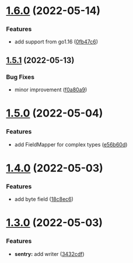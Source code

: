 # [1.6.0](https://github.com/damianopetrungaro/golog/compare/v1.5.1...v1.6.0) (2022-05-14)


### Features

* add support from go1.16 ([0fb47c6](https://github.com/damianopetrungaro/golog/commit/0fb47c6a332c5e9c8e472669a5fc09afac427cef))



## [1.5.1](https://github.com/damianopetrungaro/golog/compare/v1.5.0...v1.5.1) (2022-05-13)


### Bug Fixes

* minor improvement ([f0a80a9](https://github.com/damianopetrungaro/golog/commit/f0a80a9560881cfef266dc901bdc917f13cb4423))



# [1.5.0](https://github.com/damianopetrungaro/golog/compare/v1.4.0...v1.5.0) (2022-05-04)


### Features

* add FieldMapper for complex types ([e56b60d](https://github.com/damianopetrungaro/golog/commit/e56b60d59a22ebffc7d4d80759d4adc01e8c096c))



# [1.4.0](https://github.com/damianopetrungaro/golog/compare/v1.3.0...v1.4.0) (2022-05-03)


### Features

* add byte field ([18c8ec6](https://github.com/damianopetrungaro/golog/commit/18c8ec62719278a2d6a2efd49114c5f19a8939bb))



# [1.3.0](https://github.com/damianopetrungaro/golog/compare/v1.2.0...v1.3.0) (2022-05-03)


### Features

* **sentry:** add writer ([3432cdf](https://github.com/damianopetrungaro/golog/commit/3432cdfa28d22eeed34e48794b52aefcebb3b9fb))




